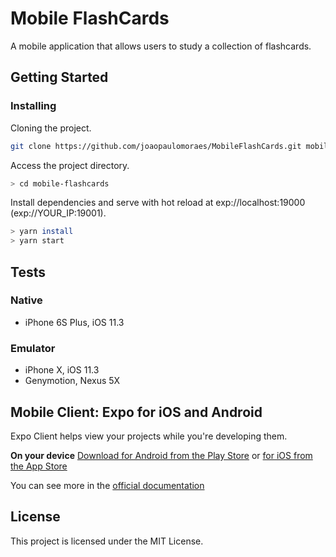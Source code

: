# Mobile FlashCards

A mobile application that allows users to study a collection of flashcards.

## Getting Started

### Installing

Cloning the project.
```bash
git clone https://github.com/joaopaulomoraes/MobileFlashCards.git mobile-flashcards
```

Access the project directory.
```bash
> cd mobile-flashcards
```

Install dependencies and serve with hot reload at exp://localhost:19000 (exp://YOUR_IP:19001).
```bash
> yarn install
> yarn start
```

## Tests

### Native
 - iPhone 6S Plus, iOS 11.3

### Emulator
 - iPhone X, iOS 11.3
 - Genymotion, Nexus 5X

## Mobile Client: Expo for iOS and Android

Expo Client helps view your projects while you're developing them.

**On your device**
[Download for Android from the Play Store](https://play.google.com/store/apps/details?id=host.exp.exponent) or [for iOS from the App Store](https://itunes.com/apps/exponent)

You can see more in the [official documentation](https://docs.expo.io/)

## License

This project is licensed under the MIT License.
